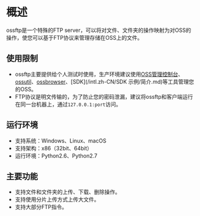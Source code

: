 # 概述

ossftp是一个特殊的FTP server，可以将对文件、文件夹的操作映射为对OSS的操作，使您可以基于FTP协议来管理存储在OSS上的文件。

## 使用限制

-   ossftp主要提供给个人测试时使用，生产环境建议使用[OSS管理控制台](/intl.zh-CN/控制台用户指南/登录OSS管理控制台/使用阿里云账号登录OSS管理控制台.md)、[ossutil](/intl.zh-CN/常用工具/命令行工具ossutil/概述.md)、[ossbrowser](/intl.zh-CN/常用工具/图形化管理工具ossbrowser/快速开始.md)、[SDK](/intl.zh-CN/SDK 示例/简介.md)等工具管理您的OSS。
-   FTP协议是明文传输的，为了防止您的密码泄漏，建议将ossftp和客户端运行在同一台机器上，通过`127.0.0.1:port`访问。

## 运行环境

-   支持系统：Windows、Linux、macOS
-   支持架构：x86（32bit、64bit）
-   运行环境：Python2.6、Python2.7

## 主要功能

-   支持文件和文件夹的上传、下载、删除操作。
-   支持使用分片上传方式上传大文件。
-   支持大部分FTP指令。

